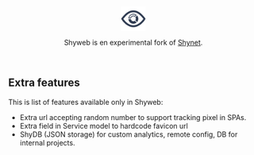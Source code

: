 
<p align="center">
  <img align="center" src="images/shyweb.svg" height="50" alt="Shyweb logo">
  <br>

  <p align="center">
    Shyweb is en experimental fork of <a href="https://github.com/milesmcc/shynet">Shynet</a>.
  </p>

<br>

## Extra features

This is list of features available only in Shyweb:

* Extra url accepting random number to support tracking pixel in SPAs.
* Extra field in Service model to hardcode favicon url
* ShyDB (JSON storage) for custom analytics, remote config, DB for internal projects.

